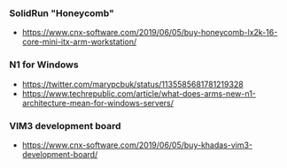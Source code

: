 ### SolidRun "Honeycomb"

* https://www.cnx-software.com/2019/06/05/buy-honeycomb-lx2k-16-core-mini-itx-arm-workstation/

### N1 for Windows

* https://twitter.com/marypcbuk/status/1135585681781219328
* https://www.techrepublic.com/article/what-does-arms-new-n1-architecture-mean-for-windows-servers/

### VIM3 development board

* https://www.cnx-software.com/2019/06/05/buy-khadas-vim3-development-board/
